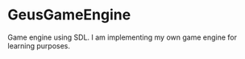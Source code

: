 # GeusGameEngine
Game engine using SDL. I am implementing my own game engine for learning purposes.
